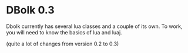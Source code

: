 # DBolk 0.3
Dbolk currently has several lua classes and a couple of its own. To work, you will need to know the basics of lua and luaj.

(quite a lot of changes from version 0.2 to 0.3)
